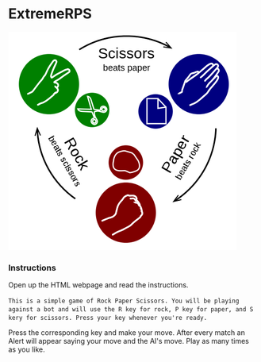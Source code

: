 # ExtremeRPS
![3-RPS-Example-Picture](Images/9-RPS-example.png)

### Instructions

Open up the HTML webpage and read the instructions.

```This is a simple game of Rock Paper Scissors. You will be playing against a bot and will use the R key for rock, P key for paper, and S kery for scissors. Press your key whenever you're ready.```

Press the corresponding key and make your move.
After every match an Alert will appear saying your move and the AI's move.
Play as many times as you like.